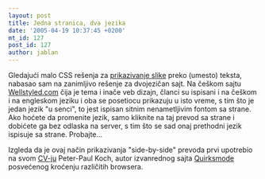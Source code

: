 ```yaml
---
layout: post
title: Jedna stranica, dva jezika
date: '2005-04-19 10:37:45 +0200'
mt_id: 127
post_id: 127
author: jablan
---
```

Gledajući malo CSS rešenja za [prikazivanje slike](http://www.stopdesign.com/articles/replace_text/) preko (umesto) teksta, nabasao sam na zanimljivo rešenje za dvojezičan sajt. Na češkom sajtu [Wellstyled.com](http://wellstyled.com) čija je tema i inače veb dizajn, članci su ispisani i na češkom i na engleskom jeziku i oba se posetiocu prikazuju u isto vreme, s tim što je jedan jezik "u senci", to jest ispisan sitnim nenametljivim fontom sa strane. Ako hoćete da promenite jezik, samo kliknite na taj prevod sa strane i dobićete ga bez odlaska na server, s tim što se sad onaj prethodni jezik ispisuje sa strane. Probajte...

Izgleda da je ovaj način prikazivanja "side-by-side" prevoda prvi upotrebio na svom [CV-ju](http://www.quirksmode.org/about/cv.html) Peter-Paul Koch, autor izvanrednog sajta [Quirksmode](http://www.quirksmode.org/) posvećenog kroćenju različitih browsera.

